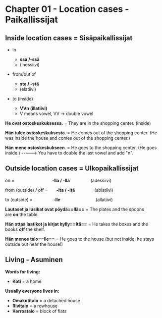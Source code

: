 # Chapter 01 - Location cases - Paikallissijat

## Inside location cases = Sisäpaikallissijat

- in

  - **ssa /-ssä**
  - (inessiivi)

- from/out of

  - **sta / -stä**
  - (elatiivi)

- to (inside)
  - **VVn (illatiivi)**
  - V means vowel, VV -> double vowel

**He ovat ostoskeskuksessa.** = They are in the shopping center. (inside)

**Hän tulee ostoskeskuksesta**. = He comes out of the shopping center. (He was inside the house and comes out of the shopping center.)

**Hän mene ostoskeskukseen**. = He goes to the shopping center. (He goes inside.) -----> You have to double the last vowel and add "n".

## Outside location cases = Ulkopaikallissijat

on =                               **-lla / -llä**                 (adessiivi)

from (outside) / off =       **-lta / -ltä**                (ablatiivi)

to (outside) =                 **-lle**                             (allatiivi)

**Lautaset ja lusikat ovat pöydä==llä==** = The plates and the spoons are **on** the table.

**Hän ottaa laatikot ja kirjat hylly==ltä==** = He takes the boxes and the books **off** the shelf.

**Hän menee talo==lle==** = He goes to the house (but not inside, he stays outside but near the house!)

## Living - Asuminen

**Words for living:**

- **Koti** = a home

**Usually everyone lives in:**

- **Omakotitalo** = a detached house
- **Rivitalo** = a rowhouse
- **Kerrostalo** = block of flats
